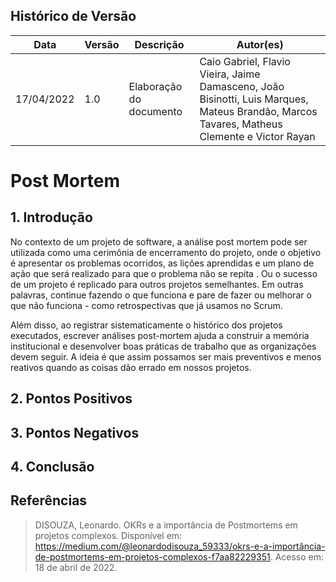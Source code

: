 ## Histórico de Versão

| Data       | Versão | Descrição                         | Autor(es)    |
| ---------- | ------ | --------------------------------- | ------------ |
| 17/04/2022 | 1.0    | Elaboração do documento              | Caio Gabriel, Flavio Vieira, Jaime Damasceno, João Bisinotti, Luis Marques, Mateus Brandão, Marcos Tavares, Matheus Clemente e Victor Rayan |

# Post Mortem

## 1. Introdução

No contexto de um projeto de software, a análise post mortem pode ser utilizada como uma cerimônia de encerramento do projeto, onde o objetivo é apresentar os problemas ocorridos, as lições aprendidas e um plano de ação que será realizado para que o problema não se repita . Ou o sucesso de um projeto é replicado para outros projetos semelhantes. Em outras palavras, continue fazendo o que funciona e pare de fazer ou melhorar o que não funciona - como retrospectivas que já usamos no Scrum.

Além disso, ao registrar sistematicamente o histórico dos projetos executados, escrever análises post-mortem ajuda a construir a memória institucional e desenvolver boas práticas de trabalho que as organizações devem seguir. A ideia é que assim possamos ser mais preventivos e menos reativos quando as coisas dão errado em nossos projetos.


## 2. Pontos Positivos

## 3. Pontos Negativos

## 4. Conclusão
## Referências

> DISOUZA, Leonardo. OKRs e a importância de Postmortems em projetos complexos. Disponível em: <https://medium.com/@leonardodisouza_59333/okrs-e-a-importância-de-postmortems-em-projetos-complexos-f7aa82229351>. Acesso em: 18 de abril de 2022.